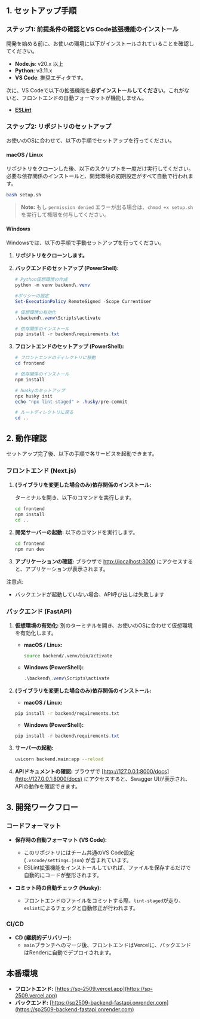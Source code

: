 ## 1. セットアップ手順

### ステップ1: 前提条件の確認とVS Code拡張機能のインストール

開発を始める前に、お使いの環境に以下がインストールされていることを確認してください。

* **Node.js**: v20.x 以上
* **Python**: v3.11.x
* **VS Code**: 推奨エディタです。

次に、VS Codeで以下の拡張機能を**必ずインストールしてください**。これがないと、フロントエンドの自動フォーマットが機能しません。

* **[ESLint](https://marketplace.visualstudio.com/items?itemName=dbaeumer.vscode-eslint)**

### ステップ2: リポジトリのセットアップ

お使いのOSに合わせて、以下の手順でセットアップを行ってください。

#### macOS / Linux

リポジトリをクローンした後、以下のスクリプトを一度だけ実行してください。
必要な依存関係のインストールと、開発環境の初期設定がすべて自動で行われます。

```bash
bash setup.sh
```
> **Note:**
> もし `permission denied` エラーが出る場合は、`chmod +x setup.sh` を実行して権限を付与してください。

#### Windows

Windowsでは、以下の手順で手動セットアップを行ってください。

1.  **リポジトリをクローンします。**

2. **バックエンドのセットアップ (PowerShell):**
    ```powershell
    # Python仮想環境の作成
    python -m venv backend\.venv

    #ポリシーの設定
    Set-ExecutionPolicy RemoteSigned -Scope CurrentUser

    # 仮想環境の有効化
    .\backend\.venv\Scripts\activate

    # 依存関係のインストール
    pip install -r backend\requirements.txt
    ```

3. **フロントエンドのセットアップ (PowerShell):**
    ```powershell
    # フロントエンドのディレクトリに移動
    cd frontend

    # 依存関係のインストール
    npm install

    # huskyのセットアップ
    npx husky init
    echo "npx lint-staged" > .husky/pre-commit

    # ルートディレクトリに戻る
    cd ..
    ```

## 2. 動作確認

セットアップ完了後、以下の手順で各サービスを起動できます。

### フロントエンド (Next.js)

1. **(ライブラリを変更した場合のみ)依存関係のインストール:**

    ターミナルを開き、以下のコマンドを実行します。

    ```bash
    cd frontend
    npm install
    cd ..
    ```

2. **開発サーバーの起動:**
    以下のコマンドを実行します。

    ```bash
    cd frontend
    npm run dev
    ```

3. **アプリケーションの確認:**
    ブラウザで [http://localhost:3000](http://localhost:3000) にアクセスすると、アプリケーションが表示されます。

注意点:

* バックエンドが起動していない場合、API呼び出しは失敗します

### バックエンド (FastAPI)

1. **仮想環境の有効化:**
    別のターミナルを開き、お使いのOSに合わせて仮想環境を有効化します。

    * **macOS / Linux:**

        ```bash
        source backend/.venv/bin/activate
        ```

    * **Windows (PowerShell):**

        ```powershell
        .\backend\.venv\Scripts\activate
        ```
2. **(ライブラリを変更した場合のみ)依存関係のインストール:**

    * **macOS / Linux:**

    ```bash
    pip install -r backend/requirements.txt
    ```

    * **Windows (PowerShell):**

    ```powershell
    pip install -r backend\requirements.txt
    ```

3. **サーバーの起動:**

    ```bash
    uvicorn backend.main:app --reload
    ```

3. **APIドキュメントの確認:**
    ブラウザで [http://127.0.0.1:8000/docs](http://127.0.0.1:8000/docs) にアクセスすると、Swagger UIが表示され、APIの動作を確認できます。

## 3. 開発ワークフロー

### コードフォーマット

* **保存時の自動フォーマット (VS Code):**
  * このリポジトリにはチーム共通のVS Code設定 (`.vscode/settings.json`) が含まれています。
  * ESLint拡張機能をインストールしていれば、ファイルを保存するだけで自動的にコードが整形されます。

* **コミット時の自動チェック (Husky):**
  * フロントエンドのファイルをコミットする際、`lint-staged`が走り、`eslint`によるチェックと自動修正が行われます。

### CI/CD

* **CD (継続的デリバリー):**
  * `main`ブランチへのマージ後、フロントエンドはVercelに、バックエンドはRenderに自動でデプロイされます。

## 本番環境

* **フロントエンド:** [https://sp-2509.vercel.app](https://sp-2509.vercel.app)
* **バックエンド:** [https://sp2509-backend-fastapi.onrender.com](https://sp2509-backend-fastapi.onrender.com)
